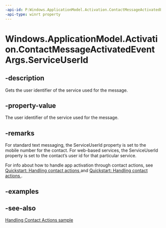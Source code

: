 ```yaml
---
-api-id: P:Windows.ApplicationModel.Activation.ContactMessageActivatedEventArgs.ServiceUserId
-api-type: winrt property
---
```


<!-- Property syntax
public string ServiceUserId { get; }
-->

# Windows.ApplicationModel.Activation.ContactMessageActivatedEventArgs.ServiceUserId

## -description
Gets the user identifier of the service used for the message.

## -property-value
The user identifier of the service used for the message.

## -remarks
For standard text messaging, the ServiceUserId property is set to the mobile number for the contact. For web-based services, the ServiceUserId property is set to the contact’s user id for that particular service.

For info about how to handle app activation through contact actions, see [Quickstart: Handling contact actions ](https://docs.microsoft.com/previous-versions/windows/apps/dn518236(v=win.10)) and [Quickstart: Handling contact actions ](https://docs.microsoft.com/previous-versions/windows/apps/dn518338(v=win.10)).

## -examples

## -see-also
[Handling Contact Actions sample](https://go.microsoft.com/fwlink/p/?LinkID=320151)
